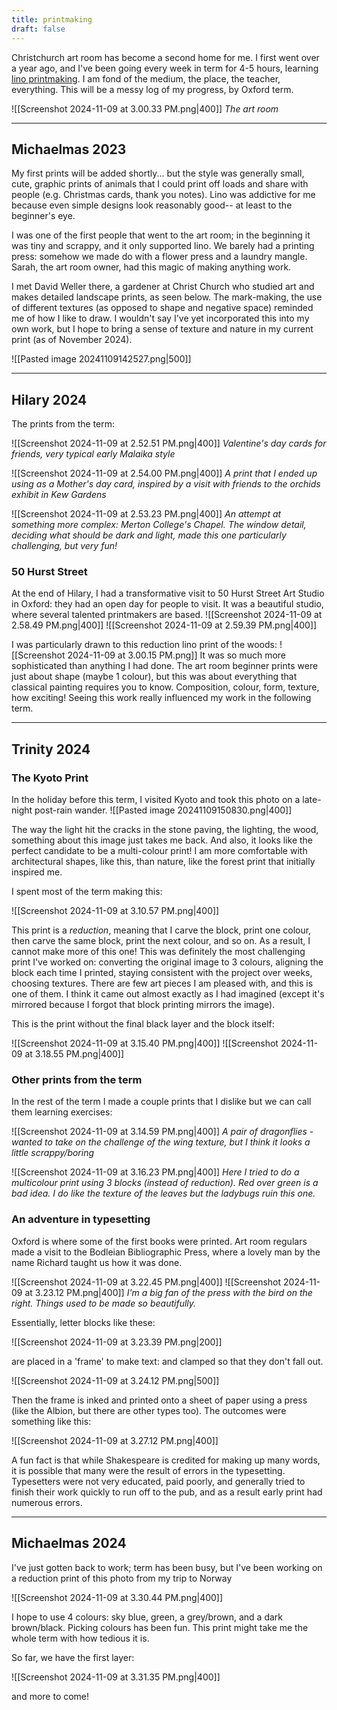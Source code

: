 ```yaml
---
title: printmaking
draft: false
---
```

Christchurch art room has become a second home for me. I first went over a year ago, and I've been going every week in term for 4-5 hours, learning [lino printmaking](https://en.wikipedia.org/wiki/Linocut). I am fond of the medium, the place, the teacher, everything. This will be a messy log of my progress, by Oxford term. 

![[Screenshot 2024-11-09 at 3.00.33 PM.png|400]]
*The art room*

---
## Michaelmas 2023

My first prints will be added shortly... but the style was generally small, cute, graphic prints of animals that I could print off loads and share with people (e.g. Christmas cards, thank you notes). Lino was addictive for me because even simple designs look reasonably good-- at least to the beginner's eye. 

I was one of the first people that went to the art room; in the beginning it was tiny and scrappy, and it only supported lino. We barely had a printing press: somehow we made do with a flower press and a laundry mangle. Sarah, the art room owner, had this magic of making anything work.

I met David Weller there, a gardener at Christ Church who studied art and makes detailed landscape prints, as seen below. The mark-making, the use of different textures (as opposed to shape and negative space) reminded me of how I like to draw. I wouldn't say I've yet incorporated this into my own work, but I hope to bring a sense of texture and nature in my current print (as of November 2024).

![[Pasted image 20241109142527.png|500]]

---
## Hilary 2024
The prints from the term: 

![[Screenshot 2024-11-09 at 2.52.51 PM.png|400]]
*Valentine's day cards for friends, very typical early Malaika style*

![[Screenshot 2024-11-09 at 2.54.00 PM.png|400]]
*A print that I ended up using as a Mother's day card, inspired by a visit with friends to the orchids exhibit in Kew Gardens*

![[Screenshot 2024-11-09 at 2.53.23 PM.png|400]]
*An attempt at something more complex: Merton College's Chapel. The window detail, deciding what should be dark and light, made this one particularly challenging, but very fun!*

### 50 Hurst Street

At the end of Hilary, I had a transformative visit to 50 Hurst Street Art Studio in Oxford: they had an open day for people to visit. It was a beautiful studio, where several talented printmakers are based. 
![[Screenshot 2024-11-09 at 2.58.49 PM.png|400]]
![[Screenshot 2024-11-09 at 2.59.39 PM.png|400]]

I was particularly drawn to this reduction lino print of the woods:
![[Screenshot 2024-11-09 at 3.00.15 PM.png]]
It was so much more sophisticated than anything I had done. The art room beginner prints were just about shape (maybe 1 colour), but this was about everything that classical painting requires you to know. Composition, colour, form, texture, how exciting! Seeing this work really influenced my work in the following term.

---
## Trinity 2024

### The Kyoto Print
In the holiday before this term, I visited Kyoto and took this photo on a late-night post-rain wander. 
![[Pasted image 20241109150830.png|400]]

The way the light hit the cracks in the stone paving, the lighting, the wood, something about this image just takes me back. And also, it looks like the perfect candidate to be a multi-colour print! I am more comfortable with architectural shapes, like this, than nature, like the forest print that initially inspired me. 

I spent most of the term making this:

![[Screenshot 2024-11-09 at 3.10.57 PM.png|400]]

This print is a *reduction*, meaning that I carve the block, print one colour, then carve the same block, print the next colour, and so on. As a result, I cannot make more of this one! This was definitely the most challenging print I've worked on: converting the original image to 3 colours, aligning the block each time I printed, staying consistent with the project over weeks, choosing textures. There are few art pieces I am pleased with, and this is one of them. I think it came out almost exactly as I had imagined (except it's mirrored because I forgot that block printing mirrors the image). 

This is the print without the final black layer and the block itself: 

![[Screenshot 2024-11-09 at 3.15.40 PM.png|400]]
![[Screenshot 2024-11-09 at 3.18.55 PM.png|400]]

### Other prints from the term
In the rest of the term I made a couple prints that I dislike but we can call them learning exercises:

![[Screenshot 2024-11-09 at 3.14.59 PM.png|400]]
*A pair of dragonflies - wanted to take on the challenge of the wing texture, but I think it looks a little scrappy/boring*

![[Screenshot 2024-11-09 at 3.16.23 PM.png|400]]
*Here I tried to do a multicolour print using 3 blocks (instead of reduction). Red over green is a bad idea. I do like the texture of the leaves but the ladybugs ruin this one.*

### An adventure in typesetting
Oxford is where some of the first books were printed. Art room regulars made a visit to the Bodleian Bibliographic Press, where a lovely man by the name Richard taught us how it was done. 

![[Screenshot 2024-11-09 at 3.22.45 PM.png|400]]
![[Screenshot 2024-11-09 at 3.23.12 PM.png|400]]
*I'm a big fan of the press with the bird on the right. Things used to be made so beautifully.*

Essentially, letter blocks like these:

![[Screenshot 2024-11-09 at 3.23.39 PM.png|200]]

are placed in a 'frame' to make text: and clamped so that they don't fall out.

![[Screenshot 2024-11-09 at 3.24.12 PM.png|500]]

Then the frame is inked and printed onto a sheet of paper using a press (like the Albion, but there are other types too). The outcomes were something like this: 

![[Screenshot 2024-11-09 at 3.27.12 PM.png|400]]

A fun fact is that while Shakespeare is credited for making up many words, it is possible that many were the result of errors in the typesetting. Typesetters were not very educated, paid poorly, and generally tried to finish their work quickly to run off to the pub, and as a result early print had numerous errors.

---
## Michaelmas 2024
I've just gotten back to work; term has been busy, but I've been working on a reduction print of this photo from my trip to Norway

![[Screenshot 2024-11-09 at 3.30.44 PM.png|400]]

I hope to use 4 colours: sky blue, green, a grey/brown, and a dark brown/black. Picking colours has been fun. This print might take me the whole term with how tedious it is. 

So far, we have the first layer:

![[Screenshot 2024-11-09 at 3.31.35 PM.png|400]]

and more to come! 


